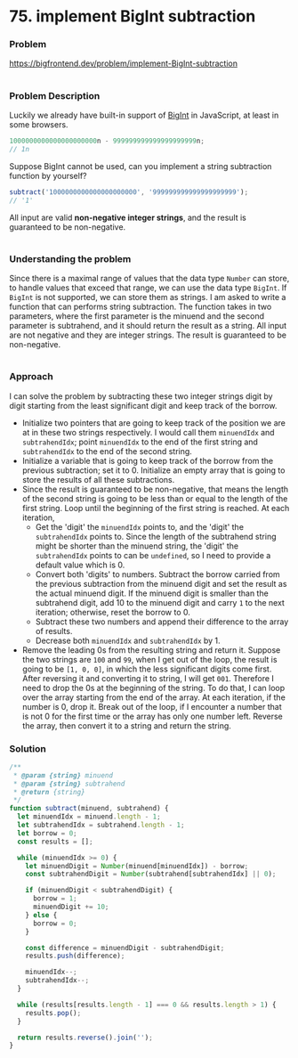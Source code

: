 # 75. implement BigInt subtraction

### Problem

https://bigfrontend.dev/problem/implement-BigInt-subtraction

#

### Problem Description

Luckily we already have built-in support of [BigInt](https://developer.mozilla.org/en-US/docs/Web/JavaScript/Reference/Global_Objects/BigInt) in JavaScript, at least in some browsers.

```js
1000000000000000000000n - 999999999999999999999n;
// 1n
```

Suppose BigInt cannot be used, can you implement a string subtraction function by yourself?

```js
subtract('1000000000000000000000', '999999999999999999999');
// '1'
```

All input are valid **non-negative integer strings**, and the result is guaranteed to be non-negative.

#

### Understanding the problem

Since there is a maximal range of values that the data type `Number` can store, to handle values that exceed that range, we can use the data type `BigInt`. If `BigInt` is not supported, we can store them as strings. I am asked to write a function that can performs string subtraction. The function takes in two parameters, where the first parameter is the minuend and the second parameter is subtrahend, and it should return the result as a string. All input are not negative and they are integer strings. The result is guaranteed to be non-negative.

#

### Approach

I can solve the problem by subtracting these two integer strings digit by digit starting from the least significant digit and keep track of the borrow.

- Initialize two pointers that are going to keep track of the position we are at in these two strings respectively. I would call them `minuendIdx` and `subtrahendIdx`; point `minuendIdx` to the end of the first string and `subtrahendIdx` to the end of the second string.
- Initialize a variable that is going to keep track of the borrow from the previous subtraction; set it to 0. Initialize an empty array that is going to store the results of all these subtractions.
- Since the result is guaranteed to be non-negative, that means the length of the second string is going to be less than or equal to the length of the first string. Loop until the beginning of the first string is reached. At each iteration,
  - Get the 'digit' the `minuendIdx` points to, and the 'digit' the `subtrahendIdx` points to. Since the length of the subtrahend string might be shorter than the minuend string, the 'digit' the `subtrahendIdx` points to can be `undefined`, so I need to provide a default value which is 0.
  - Convert both 'digits' to numbers. Subtract the borrow carried from the previous subtraction from the minuend digit and set the result as the actual minuend digit. If the minuend digit is smaller than the subtrahend digit, add 10 to the minuend digit and carry `1` to the next iteration; otherwise, reset the borrow to 0.
  - Subtract these two numbers and append their difference to the array of results.
  - Decrease both `minuendIdx` and `subtrahendIdx` by 1.
- Remove the leading 0s from the resulting string and return it.
  Suppose the two strings are `100` and `99`, when I get out of the loop, the result is going to be `[1, 0, 0]`, in which the less significant digits come first. After reversing it and converting it to string, I will get `001`. Therefore I need to drop the 0s at the beginning of the string. To do that, I can loop over the array starting from the end of the array. At each iteration, if the number is 0, drop it. Break out of the loop, if I encounter a number that is not 0 for the first time or the array has only one number left. Reverse the array, then convert it to a string and return the string.

### Solution

```js
/**
 * @param {string} minuend
 * @param {string} subtrahend
 * @return {string}
 */
function subtract(minuend, subtrahend) {
  let minuendIdx = minuend.length - 1;
  let subtrahendIdx = subtrahend.length - 1;
  let borrow = 0;
  const results = [];

  while (minuendIdx >= 0) {
    let minuendDigit = Number(minuend[minuendIdx]) - borrow;
    const subtrahendDigit = Number(subtrahend[subtrahendIdx] || 0);

    if (minuendDigit < subtrahendDigit) {
      borrow = 1;
      minuendDigit += 10;
    } else {
      borrow = 0;
    }

    const difference = minuendDigit - subtrahendDigit;
    results.push(difference);

    minuendIdx--;
    subtrahendIdx--;
  }

  while (results[results.length - 1] === 0 && results.length > 1) {
    results.pop();
  }

  return results.reverse().join('');
}
```
